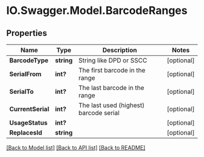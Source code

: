 # IO.Swagger.Model.BarcodeRanges
## Properties

Name | Type | Description | Notes
------------ | ------------- | ------------- | -------------
**BarcodeType** | **string** | String like DPD or SSCC | [optional] 
**SerialFrom** | **int?** | The first barcode in the range | [optional] 
**SerialTo** | **int?** | The last barcode in the range | [optional] 
**CurrentSerial** | **int?** | The last used (highest) barcode serial | [optional] 
**UsageStatus** | **int?** |  | [optional] 
**ReplacesId** | **string** |  | [optional] 

[[Back to Model list]](../README.md#documentation-for-models) [[Back to API list]](../README.md#documentation-for-api-endpoints) [[Back to README]](../README.md)

